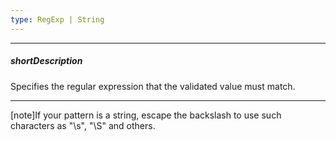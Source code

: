 ```yaml
---
type: RegExp | String
---
```

---
##### shortDescription
Specifies the regular expression that the validated value must match.

---
[note]If your pattern is a string, escape the backslash to use such characters as "\s", "\S" and others.